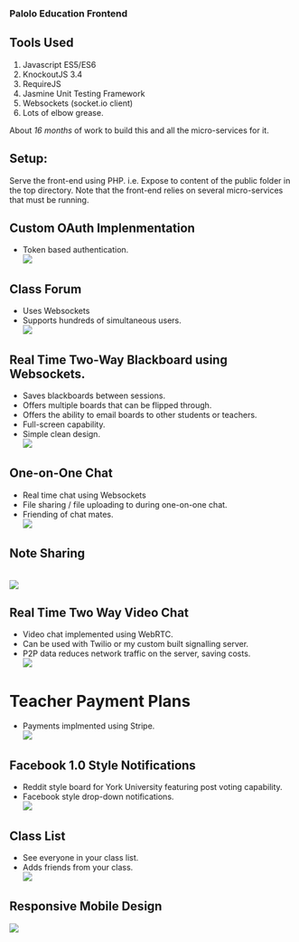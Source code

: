 ### Palolo Education Frontend

## Tools Used
1. Javascript ES5/ES6
2. KnockoutJS 3.4
3. RequireJS
4. Jasmine Unit Testing Framework
5. Websockets (socket.io client)
6. Lots of elbow grease.

About *16 months* of work to build this and all the micro-services for it.

## Setup:
Serve the front-end using PHP. i.e. Expose to content of the
public folder in the top directory. Note that the front-end
relies on several micro-services that must be running.

## Custom OAuth Implenmentation
- Token based authentication.
\
![](screens/custom_authentication.png)

## Class Forum
- Uses Websockets
- Supports hundreds of simultaneous users.
\
![](screens/forum.png)

## Real Time Two-Way Blackboard using Websockets.
- Saves blackboards between sessions.
- Offers multiple boards that can be flipped through.
- Offers the ability to email boards to other students or teachers.
- Full-screen capability.
- Simple clean design.
\
![](screens/real_time_blackboard.png)

## One-on-One Chat
- Real time chat using Websockets
- File sharing / file uploading to during one-on-one chat.
- Friending of chat mates.
\
![](screens/one_on_one_chat.png)

## Note Sharing
\
![](screens/shared_notes.png)

## Real Time Two Way Video Chat
- Video chat implemented using WebRTC.
- Can be used with Twilio or my custom built signalling server.
- P2P data reduces network traffic on the server, saving costs.
\
![](screens/video_chat.png)

# Teacher Payment Plans
- Payments implmented using Stripe.
\
![](screens/customer_payment.png)

## Facebook 1.0 Style Notifications
- Reddit style board for York University featuring post voting capability.
- Facebook style drop-down notifications.
\
![](screens/news_feed_notifcations.png)

## Class List
- See everyone in your class list.
- Adds friends from your class.
\
![](screens/class_list.png)

## Responsive Mobile Design
![](screens/responsive_design_mobile_mode.png)
